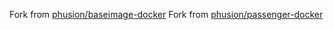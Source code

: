 Fork from [phusion/baseimage-docker](https://github.com/phusion/baseimage-docker)
Fork from [phusion/passenger-docker](https://github.com/phusion/passenger-docker)
